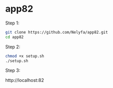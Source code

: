 # app82

Step 1:

```bash
git clone https://github.com/Nelyfa/app82.git
cd app82
```

Step 2:

```bash
chmod +x setup.sh
./setup.sh
```

Step 3:

http://localhost:82
